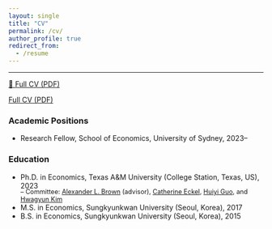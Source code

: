 ```yaml
---
layout: single
title: "CV"
permalink: /cv/
author_profile: true
redirect_from:
  - /resume
---
```


---

<div style="margin-top: 1em; margin-bottom: 1em;">
  <a href="https://hyundamje.github.io/papers/cv_je.pdf">📄 Full CV (PDF)</a>
</div>

<a href="https://hyundamje.github.io/papers/cv_je.pdf" style="display:block; margin-top: 1em; margin-bottom: 1em;">
  Full CV (PDF)
</a>


### Academic Positions
* Research Fellow, School of Economics, University of Sydney, 2023– 
  
### Education
* Ph.D. in Economics, Texas A&M University (College Station, Texas, US), 2023   
    <span style="margin-top:-0.3em; display:block; font-size:90%;">– Committee: [Alexander L. Brown](https://people.tamu.edu/~alexbrown/) (advisor), [Catherine Eckel](https://sites.google.com/site/eckelcatherine/), [Huiyi Guo](https://guohuiyi.com), and [Hwagyun Kim](https://people.tamu.edu/~hagenkim/)
* M.S. in Economics, Sungkyunkwan University (Seoul, Korea), 2017
* B.S. in Economics, Sungkyunkwan University (Seoul, Korea), 2015


